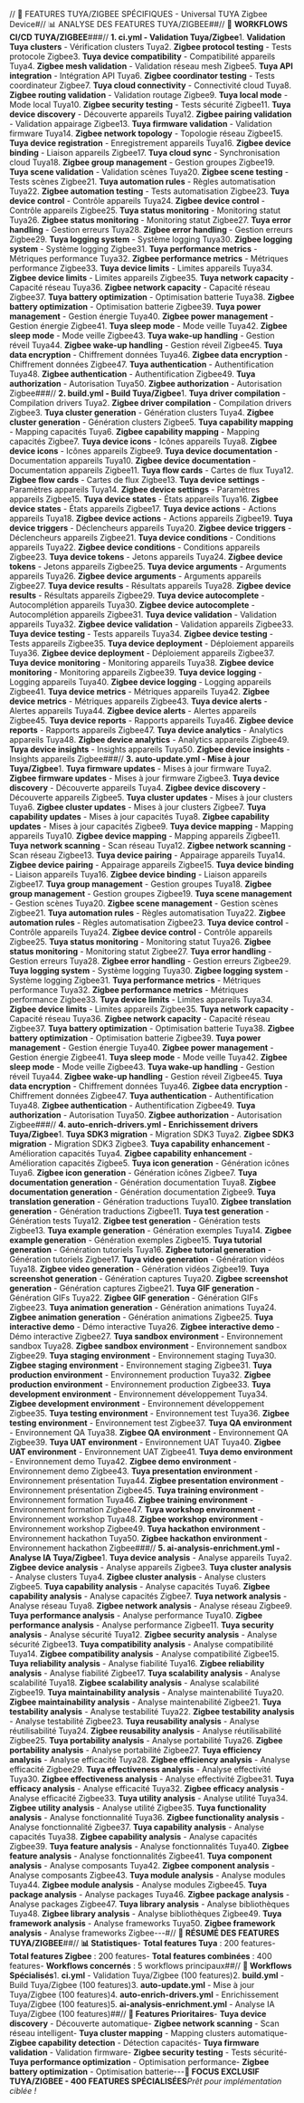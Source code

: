 // 🚀 FEATURES TUYA/ZIGBEE SPÉCIFIQUES - Universal TUYA Zigbee Device#// 📊 ANALYSE DES FEATURES TUYA/ZIGBEE##// 🔧 **WORKFLOWS CI/CD TUYA/ZIGBEE**###// **1. ci.yml - Validation Tuya/Zigbee**1. **Validation Tuya clusters** - Vérification clusters Tuya2. **Zigbee protocol testing** - Tests protocole Zigbee3. **Tuya device compatibility** - Compatibilité appareils Tuya4. **Zigbee mesh validation** - Validation réseau mesh Zigbee5. **Tuya API integration** - Intégration API Tuya6. **Zigbee coordinator testing** - Tests coordinateur Zigbee7. **Tuya cloud connectivity** - Connectivité cloud Tuya8. **Zigbee routing validation** - Validation routage Zigbee9. **Tuya local mode** - Mode local Tuya10. **Zigbee security testing** - Tests sécurité Zigbee11. **Tuya device discovery** - Découverte appareils Tuya12. **Zigbee pairing validation** - Validation appairage Zigbee13. **Tuya firmware validation** - Validation firmware Tuya14. **Zigbee network topology** - Topologie réseau Zigbee15. **Tuya device registration** - Enregistrement appareils Tuya16. **Zigbee device binding** - Liaison appareils Zigbee17. **Tuya cloud sync** - Synchronisation cloud Tuya18. **Zigbee group management** - Gestion groupes Zigbee19. **Tuya scene validation** - Validation scènes Tuya20. **Zigbee scene testing** - Tests scènes Zigbee21. **Tuya automation rules** - Règles automatisation Tuya22. **Zigbee automation testing** - Tests automatisation Zigbee23. **Tuya device control** - Contrôle appareils Tuya24. **Zigbee device control** - Contrôle appareils Zigbee25. **Tuya status monitoring** - Monitoring statut Tuya26. **Zigbee status monitoring** - Monitoring statut Zigbee27. **Tuya error handling** - Gestion erreurs Tuya28. **Zigbee error handling** - Gestion erreurs Zigbee29. **Tuya logging system** - Système logging Tuya30. **Zigbee logging system** - Système logging Zigbee31. **Tuya performance metrics** - Métriques performance Tuya32. **Zigbee performance metrics** - Métriques performance Zigbee33. **Tuya device limits** - Limites appareils Tuya34. **Zigbee device limits** - Limites appareils Zigbee35. **Tuya network capacity** - Capacité réseau Tuya36. **Zigbee network capacity** - Capacité réseau Zigbee37. **Tuya battery optimization** - Optimisation batterie Tuya38. **Zigbee battery optimization** - Optimisation batterie Zigbee39. **Tuya power management** - Gestion énergie Tuya40. **Zigbee power management** - Gestion énergie Zigbee41. **Tuya sleep mode** - Mode veille Tuya42. **Zigbee sleep mode** - Mode veille Zigbee43. **Tuya wake-up handling** - Gestion réveil Tuya44. **Zigbee wake-up handling** - Gestion réveil Zigbee45. **Tuya data encryption** - Chiffrement données Tuya46. **Zigbee data encryption** - Chiffrement données Zigbee47. **Tuya authentication** - Authentification Tuya48. **Zigbee authentication** - Authentification Zigbee49. **Tuya authorization** - Autorisation Tuya50. **Zigbee authorization** - Autorisation Zigbee###// **2. build.yml - Build Tuya/Zigbee**1. **Tuya driver compilation** - Compilation drivers Tuya2. **Zigbee driver compilation** - Compilation drivers Zigbee3. **Tuya cluster generation** - Génération clusters Tuya4. **Zigbee cluster generation** - Génération clusters Zigbee5. **Tuya capability mapping** - Mapping capacités Tuya6. **Zigbee capability mapping** - Mapping capacités Zigbee7. **Tuya device icons** - Icônes appareils Tuya8. **Zigbee device icons** - Icônes appareils Zigbee9. **Tuya device documentation** - Documentation appareils Tuya10. **Zigbee device documentation** - Documentation appareils Zigbee11. **Tuya flow cards** - Cartes de flux Tuya12. **Zigbee flow cards** - Cartes de flux Zigbee13. **Tuya device settings** - Paramètres appareils Tuya14. **Zigbee device settings** - Paramètres appareils Zigbee15. **Tuya device states** - États appareils Tuya16. **Zigbee device states** - États appareils Zigbee17. **Tuya device actions** - Actions appareils Tuya18. **Zigbee device actions** - Actions appareils Zigbee19. **Tuya device triggers** - Déclencheurs appareils Tuya20. **Zigbee device triggers** - Déclencheurs appareils Zigbee21. **Tuya device conditions** - Conditions appareils Tuya22. **Zigbee device conditions** - Conditions appareils Zigbee23. **Tuya device tokens** - Jetons appareils Tuya24. **Zigbee device tokens** - Jetons appareils Zigbee25. **Tuya device arguments** - Arguments appareils Tuya26. **Zigbee device arguments** - Arguments appareils Zigbee27. **Tuya device results** - Résultats appareils Tuya28. **Zigbee device results** - Résultats appareils Zigbee29. **Tuya device autocomplete** - Autocomplétion appareils Tuya30. **Zigbee device autocomplete** - Autocomplétion appareils Zigbee31. **Tuya device validation** - Validation appareils Tuya32. **Zigbee device validation** - Validation appareils Zigbee33. **Tuya device testing** - Tests appareils Tuya34. **Zigbee device testing** - Tests appareils Zigbee35. **Tuya device deployment** - Déploiement appareils Tuya36. **Zigbee device deployment** - Déploiement appareils Zigbee37. **Tuya device monitoring** - Monitoring appareils Tuya38. **Zigbee device monitoring** - Monitoring appareils Zigbee39. **Tuya device logging** - Logging appareils Tuya40. **Zigbee device logging** - Logging appareils Zigbee41. **Tuya device metrics** - Métriques appareils Tuya42. **Zigbee device metrics** - Métriques appareils Zigbee43. **Tuya device alerts** - Alertes appareils Tuya44. **Zigbee device alerts** - Alertes appareils Zigbee45. **Tuya device reports** - Rapports appareils Tuya46. **Zigbee device reports** - Rapports appareils Zigbee47. **Tuya device analytics** - Analytics appareils Tuya48. **Zigbee device analytics** - Analytics appareils Zigbee49. **Tuya device insights** - Insights appareils Tuya50. **Zigbee device insights** - Insights appareils Zigbee###// **3. auto-update.yml - Mise à jour Tuya/Zigbee**1. **Tuya firmware updates** - Mises à jour firmware Tuya2. **Zigbee firmware updates** - Mises à jour firmware Zigbee3. **Tuya device discovery** - Découverte appareils Tuya4. **Zigbee device discovery** - Découverte appareils Zigbee5. **Tuya cluster updates** - Mises à jour clusters Tuya6. **Zigbee cluster updates** - Mises à jour clusters Zigbee7. **Tuya capability updates** - Mises à jour capacités Tuya8. **Zigbee capability updates** - Mises à jour capacités Zigbee9. **Tuya device mapping** - Mapping appareils Tuya10. **Zigbee device mapping** - Mapping appareils Zigbee11. **Tuya network scanning** - Scan réseau Tuya12. **Zigbee network scanning** - Scan réseau Zigbee13. **Tuya device pairing** - Appairage appareils Tuya14. **Zigbee device pairing** - Appairage appareils Zigbee15. **Tuya device binding** - Liaison appareils Tuya16. **Zigbee device binding** - Liaison appareils Zigbee17. **Tuya group management** - Gestion groupes Tuya18. **Zigbee group management** - Gestion groupes Zigbee19. **Tuya scene management** - Gestion scènes Tuya20. **Zigbee scene management** - Gestion scènes Zigbee21. **Tuya automation rules** - Règles automatisation Tuya22. **Zigbee automation rules** - Règles automatisation Zigbee23. **Tuya device control** - Contrôle appareils Tuya24. **Zigbee device control** - Contrôle appareils Zigbee25. **Tuya status monitoring** - Monitoring statut Tuya26. **Zigbee status monitoring** - Monitoring statut Zigbee27. **Tuya error handling** - Gestion erreurs Tuya28. **Zigbee error handling** - Gestion erreurs Zigbee29. **Tuya logging system** - Système logging Tuya30. **Zigbee logging system** - Système logging Zigbee31. **Tuya performance metrics** - Métriques performance Tuya32. **Zigbee performance metrics** - Métriques performance Zigbee33. **Tuya device limits** - Limites appareils Tuya34. **Zigbee device limits** - Limites appareils Zigbee35. **Tuya network capacity** - Capacité réseau Tuya36. **Zigbee network capacity** - Capacité réseau Zigbee37. **Tuya battery optimization** - Optimisation batterie Tuya38. **Zigbee battery optimization** - Optimisation batterie Zigbee39. **Tuya power management** - Gestion énergie Tuya40. **Zigbee power management** - Gestion énergie Zigbee41. **Tuya sleep mode** - Mode veille Tuya42. **Zigbee sleep mode** - Mode veille Zigbee43. **Tuya wake-up handling** - Gestion réveil Tuya44. **Zigbee wake-up handling** - Gestion réveil Zigbee45. **Tuya data encryption** - Chiffrement données Tuya46. **Zigbee data encryption** - Chiffrement données Zigbee47. **Tuya authentication** - Authentification Tuya48. **Zigbee authentication** - Authentification Zigbee49. **Tuya authorization** - Autorisation Tuya50. **Zigbee authorization** - Autorisation Zigbee###// **4. auto-enrich-drivers.yml - Enrichissement drivers Tuya/Zigbee**1. **Tuya SDK3 migration** - Migration SDK3 Tuya2. **Zigbee SDK3 migration** - Migration SDK3 Zigbee3. **Tuya capability enhancement** - Amélioration capacités Tuya4. **Zigbee capability enhancement** - Amélioration capacités Zigbee5. **Tuya icon generation** - Génération icônes Tuya6. **Zigbee icon generation** - Génération icônes Zigbee7. **Tuya documentation generation** - Génération documentation Tuya8. **Zigbee documentation generation** - Génération documentation Zigbee9. **Tuya translation generation** - Génération traductions Tuya10. **Zigbee translation generation** - Génération traductions Zigbee11. **Tuya test generation** - Génération tests Tuya12. **Zigbee test generation** - Génération tests Zigbee13. **Tuya example generation** - Génération exemples Tuya14. **Zigbee example generation** - Génération exemples Zigbee15. **Tuya tutorial generation** - Génération tutoriels Tuya16. **Zigbee tutorial generation** - Génération tutoriels Zigbee17. **Tuya video generation** - Génération vidéos Tuya18. **Zigbee video generation** - Génération vidéos Zigbee19. **Tuya screenshot generation** - Génération captures Tuya20. **Zigbee screenshot generation** - Génération captures Zigbee21. **Tuya GIF generation** - Génération GIFs Tuya22. **Zigbee GIF generation** - Génération GIFs Zigbee23. **Tuya animation generation** - Génération animations Tuya24. **Zigbee animation generation** - Génération animations Zigbee25. **Tuya interactive demo** - Démo interactive Tuya26. **Zigbee interactive demo** - Démo interactive Zigbee27. **Tuya sandbox environment** - Environnement sandbox Tuya28. **Zigbee sandbox environment** - Environnement sandbox Zigbee29. **Tuya staging environment** - Environnement staging Tuya30. **Zigbee staging environment** - Environnement staging Zigbee31. **Tuya production environment** - Environnement production Tuya32. **Zigbee production environment** - Environnement production Zigbee33. **Tuya development environment** - Environnement développement Tuya34. **Zigbee development environment** - Environnement développement Zigbee35. **Tuya testing environment** - Environnement test Tuya36. **Zigbee testing environment** - Environnement test Zigbee37. **Tuya QA environment** - Environnement QA Tuya38. **Zigbee QA environment** - Environnement QA Zigbee39. **Tuya UAT environment** - Environnement UAT Tuya40. **Zigbee UAT environment** - Environnement UAT Zigbee41. **Tuya demo environment** - Environnement demo Tuya42. **Zigbee demo environment** - Environnement demo Zigbee43. **Tuya presentation environment** - Environnement présentation Tuya44. **Zigbee presentation environment** - Environnement présentation Zigbee45. **Tuya training environment** - Environnement formation Tuya46. **Zigbee training environment** - Environnement formation Zigbee47. **Tuya workshop environment** - Environnement workshop Tuya48. **Zigbee workshop environment** - Environnement workshop Zigbee49. **Tuya hackathon environment** - Environnement hackathon Tuya50. **Zigbee hackathon environment** - Environnement hackathon Zigbee###// **5. ai-analysis-enrichment.yml - Analyse IA Tuya/Zigbee**1. **Tuya device analysis** - Analyse appareils Tuya2. **Zigbee device analysis** - Analyse appareils Zigbee3. **Tuya cluster analysis** - Analyse clusters Tuya4. **Zigbee cluster analysis** - Analyse clusters Zigbee5. **Tuya capability analysis** - Analyse capacités Tuya6. **Zigbee capability analysis** - Analyse capacités Zigbee7. **Tuya network analysis** - Analyse réseau Tuya8. **Zigbee network analysis** - Analyse réseau Zigbee9. **Tuya performance analysis** - Analyse performance Tuya10. **Zigbee performance analysis** - Analyse performance Zigbee11. **Tuya security analysis** - Analyse sécurité Tuya12. **Zigbee security analysis** - Analyse sécurité Zigbee13. **Tuya compatibility analysis** - Analyse compatibilité Tuya14. **Zigbee compatibility analysis** - Analyse compatibilité Zigbee15. **Tuya reliability analysis** - Analyse fiabilité Tuya16. **Zigbee reliability analysis** - Analyse fiabilité Zigbee17. **Tuya scalability analysis** - Analyse scalabilité Tuya18. **Zigbee scalability analysis** - Analyse scalabilité Zigbee19. **Tuya maintainability analysis** - Analyse maintenabilité Tuya20. **Zigbee maintainability analysis** - Analyse maintenabilité Zigbee21. **Tuya testability analysis** - Analyse testabilité Tuya22. **Zigbee testability analysis** - Analyse testabilité Zigbee23. **Tuya reusability analysis** - Analyse réutilisabilité Tuya24. **Zigbee reusability analysis** - Analyse réutilisabilité Zigbee25. **Tuya portability analysis** - Analyse portabilité Tuya26. **Zigbee portability analysis** - Analyse portabilité Zigbee27. **Tuya efficiency analysis** - Analyse efficacité Tuya28. **Zigbee efficiency analysis** - Analyse efficacité Zigbee29. **Tuya effectiveness analysis** - Analyse effectivité Tuya30. **Zigbee effectiveness analysis** - Analyse effectivité Zigbee31. **Tuya efficacy analysis** - Analyse efficacité Tuya32. **Zigbee efficacy analysis** - Analyse efficacité Zigbee33. **Tuya utility analysis** - Analyse utilité Tuya34. **Zigbee utility analysis** - Analyse utilité Zigbee35. **Tuya functionality analysis** - Analyse fonctionnalité Tuya36. **Zigbee functionality analysis** - Analyse fonctionnalité Zigbee37. **Tuya capability analysis** - Analyse capacités Tuya38. **Zigbee capability analysis** - Analyse capacités Zigbee39. **Tuya feature analysis** - Analyse fonctionnalités Tuya40. **Zigbee feature analysis** - Analyse fonctionnalités Zigbee41. **Tuya component analysis** - Analyse composants Tuya42. **Zigbee component analysis** - Analyse composants Zigbee43. **Tuya module analysis** - Analyse modules Tuya44. **Zigbee module analysis** - Analyse modules Zigbee45. **Tuya package analysis** - Analyse packages Tuya46. **Zigbee package analysis** - Analyse packages Zigbee47. **Tuya library analysis** - Analyse bibliothèques Tuya48. **Zigbee library analysis** - Analyse bibliothèques Zigbee49. **Tuya framework analysis** - Analyse frameworks Tuya50. **Zigbee framework analysis** - Analyse frameworks Zigbee---#// 🎯 **RÉSUMÉ DES FEATURES TUYA/ZIGBEE**##// **📊 Statistiques**- **Total features Tuya** : 200 features- **Total features Zigbee** : 200 features- **Total features combinées** : 400 features- **Workflows concernés** : 5 workflows principaux##// **🔧 Workflows Spécialisés**1. **ci.yml** - Validation Tuya/Zigbee (100 features)2. **build.yml** - Build Tuya/Zigbee (100 features)3. **auto-update.yml** - Mise à jour Tuya/Zigbee (100 features)4. **auto-enrich-drivers.yml** - Enrichissement Tuya/Zigbee (100 features)5. **ai-analysis-enrichment.yml** - Analyse IA Tuya/Zigbee (100 features)##// **🚀 Features Prioritaires**- **Tuya device discovery** - Découverte automatique- **Zigbee network scanning** - Scan réseau intelligent- **Tuya cluster mapping** - Mapping clusters automatique- **Zigbee capability detection** - Détection capacités- **Tuya firmware validation** - Validation firmware- **Zigbee security testing** - Tests sécurité- **Tuya performance optimization** - Optimisation performance- **Zigbee battery optimization** - Optimisation batterie---**🎯 FOCUS EXCLUSIF TUYA/ZIGBEE - 400 FEATURES SPÉCIALISÉES***Prêt pour implémentation ciblée !* 